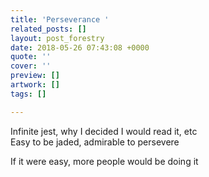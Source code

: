 ```yaml
---
title: 'Perseverance '
related_posts: []
layout: post_forestry
date: 2018-05-26 07:43:08 +0000
quote: ''
cover: ''
preview: []
artwork: []
tags: []

---
```

Infinite jest, why I decided I would read it, etc   
Easy to be jaded, admirable to persevere   
  
If it were easy, more people would be doing it 